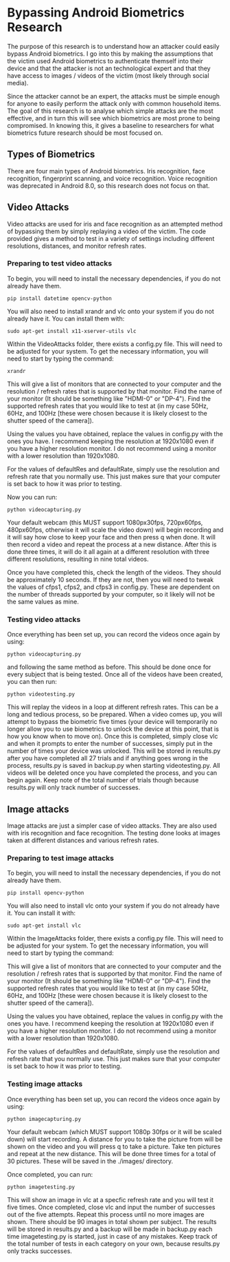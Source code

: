 # Bypassing Android Biometrics Research

The purpose of this research is to understand how an attacker could easily
bypass Android biometrics. I go into this by making the assumptions that the
victim used Android biometrics to authenticate themself into their device and
that the attacker is not an technological expert and that they have access
to images / videos of the victim (most likely through social media).

Since the attacker cannot be an expert, the attacks must be simple enough
for anyone to easily perform the attack only with common household items.
The goal of this research is to analyse which simple attacks are the most
effective, and in turn this will see which biometrics are most prone to
being compromised. In knowing this, it gives a baseline to researchers
for what biometrics future research should be most focused on. 

## Types of Biometrics

There are four main types of Android biometrics. Iris recognition, face
recognition, fingerprint scanning, and voice recognition. Voice recognition
was deprecated in Android 8.0, so this research does not focus on that.

## Video Attacks

Video attacks are used for iris and face recognition as an attempted method
of bypassing them by simply replaying a video of the victim. The code
provided gives a method to test in a variety of settings including different
resolutions, distances, and monitor refresh rates.

### Preparing to test video attacks

To begin, you will need to install the necessary dependencies, if you do not
already have them.


```
pip install datetime opencv-python
```

You will also need to install xrandr and vlc onto your system if you do not
already have it. You can install them with:

```
sudo apt-get install x11-xserver-utils vlc
```

Within the VideoAttacks folder, there exists a config.py file. This will need
to be adjusted for your system. To get the necessary information, you will need
to start by typing the command:


```
xrandr
```

This will give a list of monitors that are connected to your computer and the
resolution / refresh rates that is supported by that monitor. Find the name of
your monitor (It should be something like "HDMI-0" or "DP-4"). Find the supported
refresh rates that you would like to test at (in my case 50Hz, 60Hz, and 100Hz
[these were chosen because it is likely closest to the shutter speed of the camera]).

Using the values you have obtained, replace the values in config.py with the ones
you have. I recommend keeping the resolution at 1920x1080 even if you have a higher
resolution monitor. I do not recommend using a monitor with a lower resolution than
1920x1080.

For the values of defaultRes and defaultRate, simply use the resolution and refresh
rate that you normally use. This just makes sure that your computer is set back to
how it was prior to testing.

Now you can run:

```
python videocapturing.py
```

Your default webcam (this MUST support 1080px30fps, 720px60fps, 480px60fps, otherwise
it will scale the video down) will begin recording and it will say how close to keep
your face and then press q when done. It will then record a video and repeat the process
at a new distance. After this is done three times, it will do it all again at a different
resolution with three different resolutions, resulting in nine total videos.

Once you have completed this, check the length of the videos. They should be approximately
10 seconds. If they are not, then you will need to tweak the values of cfps1, cfps2, and
cfps3 in config.py. These are dependent on the number of threads supported by your computer,
so it likely will not be the same values as mine.

### Testing video attacks

Once everything has been set up, you can record the videos once again by using:

```
python videocapturing.py
```

and following the same method as before. This should be done once for every subject that is
being tested. Once all of the videos have been created, you can then run:

```
python videotesting.py
```

This will replay the videos in a loop at different refresh rates. This can be a long and
tedious process, so be prepared. When a video comes up, you will attempt to bypass the
biometric five times (your device will temporarily no longer allow you to use biometrics to
unlock the device at this point, that is how you know when to move on). Once this is
completed, simply close vlc and when it prompts to enter the number of successes, simply
put in the number of times your device was unlocked. This will be stored in results.py
after you have completed all 27 trials and if anything goes wrong in the process,
results.py is saved in backup.py when starting videotesting.py. All videos will be deleted
once you have completed the process, and you can begin again. Keep note of the total number
of trials though because results.py will only track number of successes. 

## Image attacks

Image attacks are just a simpler case of video attacks. They are also used with iris recognition
and face recognition. The testing done looks at images taken at different distances and various
refresh rates.


### Preparing to test image attacks

To begin, you will need to install the necessary dependencies, if you do not
already have them.


```
pip install opencv-python
```

You will also need to install vlc onto your system if you do not already have it.
You can install it with:

```
sudo apt-get install vlc
```


Within the ImageAttacks folder, there exists a config.py file. This will need
to be adjusted for your system. To get the necessary information, you will need
to start by typing the command:

This will give a list of monitors that are connected to your computer and the
resolution / refresh rates that is supported by that monitor. Find the name of
your monitor (It should be something like "HDMI-0" or "DP-4"). Find the supported
refresh rates that you would like to test at (in my case 50Hz, 60Hz, and 100Hz
[these were chosen because it is likely closest to the shutter speed of the camera]).

Using the values you have obtained, replace the values in config.py with the ones
you have. I recommend keeping the resolution at 1920x1080 even if you have a higher
resolution monitor. I do not recommend using a monitor with a lower resolution than
1920x1080.

For the values of defaultRes and defaultRate, simply use the resolution and refresh
rate that you normally use. This just makes sure that your computer is set back to
how it was prior to testing.

### Testing image attacks

Once everything has been set up, you can record the videos once again by using:

```
python imagecapturing.py
```

Your default webcam (which MUST support 1080p 30fps or it will be scaled down) will
start recording. A distance for you to take the picture from will be shown on the
video and you will press q to take a picture. Take ten pictures and repeat at the
new distance. This will be done three times for a total of 30 pictures. These will
be saved in the ./images/ directory.

Once completed, you can run:

```
python imagetesting.py
```

This will show an image in vlc at a specfic refresh rate and you will test it five 
times. Once completed, close vlc and input the number of successes out of the five 
attempts. Repeat this process until no more images are shown. There should be 90
images in total shown per subject. The results will be stored in results.py and
a backup will be made in backup.py each time imagetesting.py is started, just in
case of any mistakes. Keep track of the total number of tests in each category on
your own, because results.py only tracks successes.  
